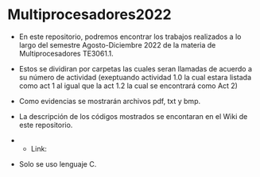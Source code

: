# Multiprocesadores2022

- En este repositorio, podremos encontrar los trabajos realizados a lo largo del semestre Agosto-Diciembre 2022 de la materia de Multiprocesadores TE3061.1.
- Estos se dividiran por carpetas las cuales seran llamadas de acuerdo a su número de actividad (exeptuando actividad 1.0  la cual estara listada como act 1 al igual que la act 1.2 la cual se encontrará como Act 2)
- Como evidencias se  mostrarán archivos pdf, txt y bmp.
- La descripción de los códigos mostrados se encontaran en el Wiki de este repositorio. 
- - Link:

- Solo se uso lenguaje C.
